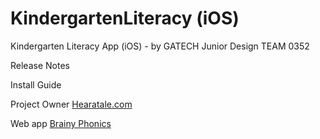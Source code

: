 # KindergartenLiteracy (iOS)
Kindergarten Literacy App (iOS) - by GATECH Junior Design TEAM 0352

Release Notes

Install Guide


Project Owner [Hearatale.com](http://hearatale.com/)

Web app [Brainy Phonics](https://brainy-phonics.hearatale.com/)
